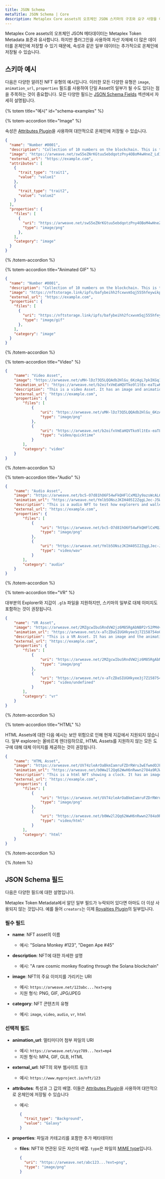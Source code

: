 ```yaml
---
title: JSON Schema
metaTitle: JSON Schema | Core
description: Metaplex Core assets의 오프체인 JSON 스키마의 구조와 요구 사항을 이해하세요.
---
```


Metaplex Core assets의 오프체인 JSON 메타데이터는 Metaplex Token Metadata 표준과 유사합니다. 하지만 플러그인을 사용하여 자산 자체에 더 많은 데이터를 온체인에 저장할 수 있기 때문에, 속성과 같은 일부 데이터는 추가적으로 온체인에 저장될 수 있습니다.

## 스키마 예시

다음은 다양한 알려진 NFT 유형의 예시입니다. 이러한 모든 다양한 유형은 `image`, `animation_url`, `properties` 필드를 사용하여 단일 Asset의 일부가 될 수도 있다는 점을 주목하는 것이 중요합니다. 모든 다양한 필드는 [JSON Schema Fields](#json-schema-fields) 섹션에서 자세히 설명됩니다.


{% totem title="예시" id="schema-examples" %}

{% totem-accordion title="Image" %}

속성은 [Attributes Plugin](/core/plugins/attribute)을 사용하여 대안적으로 온체인에 저장될 수 있습니다.
```json
{
  "name": "Number #0001",
  "description": "Collection of 10 numbers on the blockchain. This is the number 1/10.",
  "image": "https://arweave.net/swS5eZNrKGtuu5ebdqotzPny4OBoM4wHneZ_Ld17ZU8?ext=png",
  "external_url": "https://example.com",
  "attributes": [
    {
      "trait_type": "trait1",
      "value": "value1"
    },
    {
      "trait_type": "trait2",
      "value": "value2"
    }
  ],
  "properties": {
    "files": [
      {
        "uri": "https://arweave.net/swS5eZNrKGtuu5ebdqotzPny4OBoM4wHneZ_Ld17ZU8?ext=png",
        "type": "image/png"
      },
    ],
    "category": "image"
  }
}
```

{% /totem-accordion  %}

{% totem-accordion title="Animated GIF" %}

```json
{
  "name": "Number #0001",
  "description": "Collection of 10 numbers on the blockchain. This is the number 1/10.",
  "image": "https://nftstorage.link/ipfs/bafybeihh2fcxwvm5qj555hfeywikptip5olyizdbkwkoxspt63332x2tpe/5307.gif?ext=gif",
  "external_url": "https://example.com",
  "properties": {
    "files": [
      {
        "uri": "https://nftstorage.link/ipfs/bafybeihh2fcxwvm5qj555hfeywikptip5olyizdbkwkoxspt63332x2tpe/5307.gif?ext=gif",
        "type": "image/gif"
      },
    ],
    "category": "image"
  }
}
```

{% /totem-accordion  %}

{% totem-accordion title="Video" %}

```json
{
    "name": "Video Asset",
    "image": "https://arweave.net/uMH-lDz73Q5LQQAdb2HlGu_6KzAgL7pkIKGq1tjqmJc",
    "animation_url": "https://arweave.net/b2oifxVmEaHQVTko9l1tEx-eaTLwKErBn-GRRDy2qvM",
    "description": "This is a video Asset. It has an image and animation URL with it's category set to 'video'.",
    "external_url": "https://example.com",
    "properties": {
        "files": [
            {
                "uri": "https://arweave.net/uMH-lDz73Q5LQQAdb2HlGu_6KzAgL7pkIKGq1tjqmJc",
                "type": "image/png"
            },
            {
                "uri": "https://arweave.net/b2oifxVmEaHQVTko9l1tEx-eaTLwKErBn-GRRDy2qvM",
                "type": "video/quicktime"
            }
        ],
        "category": "video"
    }
}
```

{% /totem-accordion  %}

{% totem-accordion title="Audio" %}

```json
{
    "name": "Audio Asset",
    "image": "https://arweave.net/bc5-O7d81hO6F54wFkQHFlCxMQJy9azsWcAL63uYZpg?ext=png",
    "animation_url": "https://arweave.net/Ymlb5ONszJKIH405I2ZqgLJec-J5Wf1UjJs4K8LPz5M?ext=wav",
    "description": "This is a audio NFT to test how explorers and wallets handle this NFT type. It has an image and the animation url is linked to an MP3. The metadata category is set to audio.",
    "external_url": "https://example.com",
    "properties": {
        "files": [
            {
                "uri": "https://arweave.net/bc5-O7d81hO6F54wFkQHFlCxMQJy9azsWcAL63uYZpg?ext=png",
                "type": "image/png"
            },
            {
                "uri": "https://arweave.net/Ymlb5ONszJKIH405I2ZqgLJec-J5Wf1UjJs4K8LPz5M?ext=wav",
                "type": "video/wav"
            }
        ],
        "category": "audio"
    }
}
```
{% /totem-accordion  %}

{% totem-accordion title="VR" %}

대부분의 Explorer와 지갑이 `.glb` 파일을 지원하지만, 스키마의 일부로 대체 이미지도 포함하는 것이 권장됩니다.

```json
{
    "name": "VR Asset",
    "image": "https://arweave.net/2MZgcwIbuSRndVW2jz6M85RgAbNBP2r52PM4vkaE4vA",
    "animation_url": "https://arweave.net/x-aTcZDaSIUGHkyee3j7Z158754oQijs2bStmbjOi1g",
    "description": "This is a VR Asset. It has an image and the animation url is linked to a glb file. The metadata category is set to vr.",
    "external_url": "https://example.com",
    "properties": {
        "files": [
            {
                "uri": "https://arweave.net/2MZgcwIbuSRndVW2jz6M85RgAbNBP2r52PM4vkaE4vA",
                "type": "image/png"
            },
            {
                "uri": "https://arweave.net/x-aTcZDaSIUGHkyee3j7Z158754oQijs2bStmbjOi1g",
                "type": "video/undefined"
            }
        ],
        "category": "vr"
    }
}
```

{% /totem-accordion  %}

{% totem-accordion title="HTML" %}

HTML Assets에 대한 다음 예시는 보안 위험으로 인해 현재 지갑에서 지원되지 않습니다. 일부 explorer는 올바르게 렌더링하므로, HTML Assets를 지원하지 않는 모든 도구에 대해 대체 이미지를 제공하는 것이 권장됩니다.

```json
{
    "name": "HTML Asset",
    "image": "https://arweave.net/UV74zleArOaBkmIamruFZDrRWru3wEfwmdOJFgOSKIE",
    "animation_url": "https://arweave.net/b0Ww2l2Qq62WwH6nRwwn2784a9RJWLBi21HVLELvpVQ",
    "description": "This is a html NFT showing a clock. It has an image and the animation url is linked to a html file.",
    "external_url": "https://example.com",
    "properties": {
        "files": [
            {
                "uri": "https://arweave.net/UV74zleArOaBkmIamruFZDrRWru3wEfwmdOJFgOSKIE",
                "type": "image/png"
            },
            {
                "uri": "https://arweave.net/b0Ww2l2Qq62WwH6nRwwn2784a9RJWLBi21HVLELvpVQ",
                "type": "video/html"
            }
        ],
        "category": "html"
    }
}
```

{% /totem-accordion  %}

{% /totem %}

## JSON Schema 필드

다음은 다양한 필드에 대한 설명입니다.

Metaplex Token Metadata에서 알던 일부 필드가 누락되어 있다면 아마도 더 이상 사용되지 않는 것입니다. 예를 들어 `creators`는 이제 [Royalties Plugin](/core/plugins/royalties)의 일부입니다.

### 필수 필드

- **name**: NFT asset의 이름
  - 예시: "Solana Monkey #123", "Degen Ape #45"

- **description**: NFT에 대한 자세한 설명
  - 예시: "A rare cosmic monkey floating through the Solana blockchain"

- **image**: NFT의 주요 이미지를 가리키는 URI
  - 예시: `https://arweave.net/123abc...?ext=png`
  - 지원 형식: PNG, GIF, JPG/JPEG

- **category**: NFT 콘텐츠의 유형
    - 예시: `image`, `video`, `audio`, `vr`, `html`

### 선택적 필드

- **animation_url**: 멀티미디어 첨부 파일의 URI
  - 예시: `https://arweave.net/xyz789...?ext=mp4`
  - 지원 형식: MP4, GIF, GLB, HTML

- **external_url**: NFT의 외부 웹사이트 링크
  - 예시: `https://www.myproject.io/nft/123`

- **attributes**: 특성과 그 값의 배열. 이들은 [Attributes Plugin](/core/plugins/attribute)을 사용하여 대안적으로 온체인에 저장될 수 있습니다
  - 예시:
    ```json
    {
      "trait_type": "Background",
      "value": "Galaxy"
    }
    ```

- **properties**: 파일과 카테고리를 포함한 추가 메타데이터
  - **files**: NFT와 연관된 모든 자산의 배열. `type`은 파일의 [MIME type](https://developer.mozilla.org/en-US/docs/Web/HTTP/MIME_types)입니다.
    ```json
    {
      "uri": "https://arweave.net/abc123...?ext=png",
      "type": "image/png"
    }
    ```